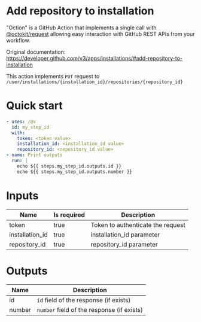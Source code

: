 # Add repository to installation

"Oction" is a GitHub Action that implements a single call with 
[@octokit/request](https://www.npmjs.com/package/@octokit/request)
allowing easy interaction with GitHub REST APIs from your workflow.

Original documentation: https://developer.github.com/v3/apps/installations/#add-repository-to-installation

This action implements `PUT` request to `/user/installations/{installation_id}/repositories/{repository_id}`


# Quick start

```yaml
- uses: /@v
  id: my_step_id
  with:
    token: <token value>
    installation_id: <installation_id value>
    repository_id: <repository_id value>
- name: Print outputs
  run: |
    echo ${{ steps.my_step_id.outputs.id }}
    echo ${{ steps.my_step_id.outputs.number }}
```


# Inputs

| Name | Is required | Description |
|---|---|---|
|token|true|Token to authenticate the request
|installation_id|true|installation_id parameter
|repository_id|true|repository_id parameter

# Outputs

| Name | Description |
|---|---|
|id|`id` field of the response (if exists)|
|number|`number` field of the response (if exists)|

